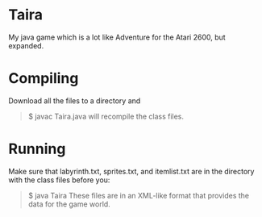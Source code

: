 # Taira
My java game which is a lot like Adventure for the Atari 2600, but expanded.

# Compiling
Download all the files to a directory and 
> $ javac Taira.java
will recompile the class files. 

# Running
Make sure that labyrinth.txt, sprites.txt, and itemlist.txt are in the directory with the class files before you:
> $ java Taira
These files are in an XML-like format that provides the data for the game world.
